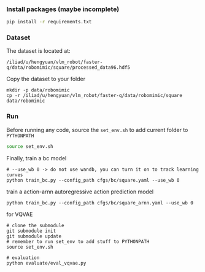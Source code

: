### Install packages (maybe incomplete)

```bash
pip install -r requirements.txt
```

### Dataset
The dataset is located at:
```
/iliad/u/hengyuan/vlm_robot/faster-q/data/robomimic/square/processed_data96.hdf5
```

Copy the dataset to your folder
```
mkdir -p data/robomimic
cp -r /iliad/u/hengyuan/vlm_robot/faster-q/data/robomimic/square data/robomimic
```

### Run

Before running any code, source the `set_env.sh` to add current folder to `PYTHONPATH`
```bash
source set_env.sh
```

Finally, train a bc model
```
# --use_wb 0 -> do not use wandb, you can turn it on to track learning curves
python train_bc.py --config_path cfgs/bc/square.yaml --use_wb 0
```
train a action-arnn autoregressive action prediction model
```
python train_bc.py --config_path cfgs/bc/square_arnn.yaml --use_wb 0
```


for VQVAE
```shell
# clone the submodule
git submodule init
git submodule update
# remember to run set_env to add stuff to PYTHONPATH
source set_env.sh

# evaluation
python evaluate/eval_vqvae.py
```